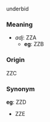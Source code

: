 underbid
### Meaning
+ _adj_: ZZA
    + __eg__: ZZB

### Origin

ZZC

### Synonym

__eg__: ZZD

+ ZZE


